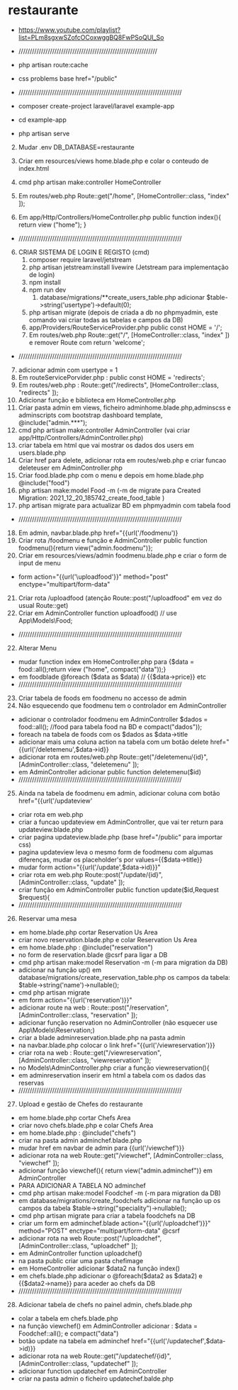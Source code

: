 # restaurante
- https://www.youtube.com/playlist?list=PLm8sgxwSZofcOCoxwggBQ8FwPSoQUI_So

- //////////////////////////////////////////////////////////////
- php artisan route:cache
- css problems base href="/public"
- /////////////////////////////////////////////////////////////////////////
- composer create-project laravel/laravel example-app
- cd example-app
- php artisan serve

2. Mudar .env DB_DATABASE=restaurante

3. Criar em resources/views home.blade.php e colar o conteudo de index.html

3. cmd php artisan make:controller HomeController

4. Em routes/web.php Route::get("/home", [HomeController::class, "index" ]);

5. Em app/Http/Controllers/HomeController.php public 
    function index(){
            return view ("home");
        }
- /////////////////////////////////////////////////////////////////////////
6. CRIAR SISTEMA DE LOGIN E REGISTO (cmd)
    1. composer require laravel/jetstream
    2. php artisan jetstream:install livewire (Jetstream para implementação de login)
    3. npm install
    4. npm run dev
        1. database/migrations/**create_users_table.php adicionar $table->string('usertype')->default(0);
    5. php artisan migrate (depois de criada a db no phpmyadmin, este comando vai criar todas as tabelas e campos da DB)
    6. app/Providers/RouteServiceProvider.php public const HOME = '/';
    7. Em routes/web.php Route::get("/", [HomeController::class, "index" ]) e remover Route com return 'welcome';

- /////////////////////////////////////////////////////////////////////////
7. adicionar admin com usertype = 1
8. Em routeServicePorvider.php : public const HOME = 'redirects'; 
9. Em routes/web.php : Route::get("/redirects", [HomeController::class, "redirects" ]);
10. Adicionar função e biblioteca em HomeController.php
11. Criar pasta admin em views, ficheiro adminhome.blade.php,adminscss e adminscripts com bootstrap dashboard template, @include("admin.***");
12. cmd php artisan make:controller AdminController (vai criar app/Http/Controllers/AdminController.php)
13. criar tabela em html que vai mostrar os dados dos users em users.blade.php
14. Criar href para delete, adicionar rota em routes/web.php e criar funcao deleteuser em AdminController.php
15. Criar food.blade.php com o menu e depois em home.blade.php  @include("food")
16. php artisan make:model Food -m (-m de migrate para Created Migration: 2021_12_20_185742_create_food_table )
17. php artisan migrate para actualizar BD em phpmyadmin com tabela food
- /////////////////////////////////////////////////////////////////////////
18. Em admin, navbar.blade.php href="{{url('/foodmenu')}
19. Criar rota /foodmenu e função e AdminController  public function foodmenu(){return view("admin.foodmenu")};
20. Criar em resources/views/admin foodmenu.blade.php e criar o form de input de menu 
- form action="{{url('\uploadfood'}}" method="post" enctype="multipart/form-data"
21. Criar rota /uploadfood (atenção Route::post("/uploadfood" em vez do usual Route::get)
21. Criar em AdminController function uploadfood() // use App\Models\Food;
- /////////////////////////////////////////////////////////////////////////
22. Alterar Menu
- mudar function index em HomeController.php para {$data = food::all();return view ("home", compact("data"));}
- em foodblade @foreach ($data as $data) // {{$data->price}} etc
- /////////////////////////////////////////////////////////////////////////
23. Criar tabela de foods em foodmenu no accesso de admin
24. Não esquecendo que foodmenu tem o controlador em AdminController
- adicionar o controlador foodmenu em AdminController  $dados = food::all(); //food para tabela food na BD e compact("dados"));
- foreach na tabela de foods com os $dados as $data->title
- adicionar mais uma coluna action na tabela com um botão delete href="{{url('/deletemenu',$data->id}}
- adicionar rota em routes/web.php Route::get("/deletemenu/{id}", [AdminController::class, "deletemenu" ]);
- em AdminController adicionar public function deletemenu($id)
- /////////////////////////////////////////////////////////////////////////
25. Ainda na tabela de foodmenu em admin, adicionar coluna com botão href="{{url('/updateview'
- criar rota em web.php
- criar a funcao updateview em AdminController, que vai ter return para updateview.blade.php
- criar pagina updateview.blade.php (base href="/public" para importar css) 
- pagina updateview leva o mesmo form de foodmenu com algumas diferenças, mudar os placeholder's por values={{$data->title}}
- mudar form action="{{url('/update',$data->id)}}"
- criar rota em web.php Route::post("/update/{id}", [AdminController::class, "update" ]);
- criar função em AdminController public function update($id,Request $request){
- /////////////////////////////////////////////////////////////////////////
26. Reservar uma mesa
- em home.blade.php cortar Reservation Us Area
- criar novo reservation.blade.php e colar Reservation Us Area
- em home.blade.php : @include("reservation")
- no form de reservation.blade @csrf para ligar a DB
- cmd php artisan make:model Reservation -m (-m para migration da DB)
- adicionar na função up() em database/migrations/create_reservation_table.php os campos da tabela: $table->string('name')->nullable();
- cmd php artisan migrate
- em form action="{{url('reservation')}}"
- adicionar route na web : Route::post("/reservation", [AdminController::class, "reservation" ]);
- adicionar função reservation no AdminController (não esquecer use App\Models\Reservation;)
- criar a blade adminreservation.blade.php na pasta admin
- na navbar.blade.php colocar o link href="{{url('/viewreservation')}}
- criar rota na web : Route::get("/viewreservation", [AdminController::class, "viewreservation" ]);
- no Models\AdminController.php criar a função viewreservation(){
- em adminreservation inserir em html a tabela com os dados das reservas
- /////////////////////////////////////////////////////////////////////////
27. Upload e gestão de Chefes do restaurante
- em home.blade.php cortar Chefs Area
- criar novo chefs.blade.php e colar Chefs Area
- em home.blade.php : @include("chefs")
- criar na pasta admin adminchef.blade.php
- mudar href em navbar de admin para {{url('/viewchef')}}
- adicionar rota na web Route::get("/viewchef", [AdminController::class, "viewchef" ]);
- adicionar função viewchef(){ return view("admin.adminchef")} em AdminController
- PARA ADICIONAR A TABELA NO adminchef
- cmd php artisan make:model Foodchef -m (-m para migration da DB)
- em database/migrations/create_foodchefs adicionar na função up os campos da tabela $table->string("speciality")->nullable();
- cmd php artisan migrate para criar a tabela foodchefs na DB
- criar um form em adminchef.blade action="{{url('/uploadchef')}}" method="POST" enctype="multipart/form-data" @csrf
- adicionar rota na web Route::post("/uploadchef", [AdminController::class, "uploadchef" ]);
- em AdminController function uploadchef()
- na pasta public criar uma pasta chefimage
- em HomeController adicionar $data2 na função index()
- em chefs.blade.php adicionar o @foreach($data2 as $data2) e {{$data2->name}} para aceder ao chefs da DB
- /////////////////////////////////////////////////////////////////////////
28. Adicionar tabela de chefs no painel admin, chefs.blade.php
- colar a tabela em chefs.blade.php
- na função viewchef() em AdminController adicionar : $data = Foodchef::all(); e compact("data")
- botão update na tabela em adminchef href="{{url('/updatechef',$data->id)}}
- adicionar rota na web Route::get("/updatechef/{id}", [AdminController::class, "updatechef" ]);
- adicionar function updatechef em AdminController
- criar na pasta admin o ficheiro updatechef.balde.php